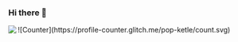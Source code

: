 ### Hi there 👋

<a href="https://github.com/pop-ketle/github-readme-stats">
  <img align="left" src="https://github-readme-stats.vercel.app/api?username=pop-ketle&theme=darcula&show_icons=true&count_private=true" />
</a>
![Counter](https://profile-counter.glitch.me/pop-ketle/count.svg)
<!--
htmlがトップに来るのが我慢できなかったので使用言語はランキングはなし
<a href="https://github.com/pop-ketle/github-readme-stats">
  <img align="left" src="https://github-readme-stats.vercel.app/api/top-langs/?username=pop-ketle" />
</a>
-->

<!--
**pop-ketle/pop-ketle** is a ✨ _special_ ✨ repository because its `README.md` (this file) appears on your GitHub profile.

Here are some ideas to get you started:

- 🔭 I’m currently working on ...
- 🌱 I’m currently learning ...
- 👯 I’m looking to collaborate on ...
- 🤔 I’m looking for help with ...
- 💬 Ask me about ...
- 📫 How to reach me: ...
- 😄 Pronouns: ...
- ⚡ Fun fact: ...
-->
